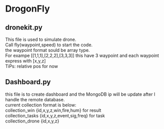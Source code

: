 # DrogonFly
## dronekit.py
This file is used to simulate drone.  
Call fly(waypoint,speed) to start the code.  
the waypoint format sould be array type.  
For exampe [[1,1,1],[2,2,2],[3,3,3]] this have 3 waypoint and each waypoint express with [x,y,z]  
TiPs:  relative pos for now
## Dashboard.py
this file is to create dashboard and the MongoDB ip will be update after I handle the remote database.  
current collection format is below:  
collection_win {id,x,y,z,win,fire,hum}  for result  
collection_tasks {id,x,y,z,event,sig,freq} for task  
collection_drone {id,x,y,z}